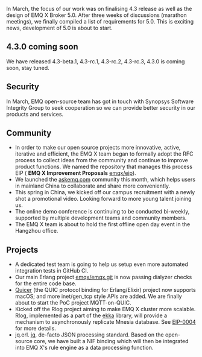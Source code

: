 In March, the focus of our work was on finalising 4.3 release as well as the design of EMQ X Broker 5.0. After three weeks of discussions (marathon meetings), we finally compiled a list of requirements for 5.0. This is exciting news, development of 5.0 is about to start.

## 4.3.0 coming soon

We have released 4.3-beta.1, 4.3-rc.1, 4.3-rc.2, 4.3-rc.3, 4.3.0 is coming soon, stay tuned.

## Security

In March, EMQ open-source team has got in touch with Synopsys Software Integrity Group to seek cooperation so we can provide better security in our products and services.

## Community

- In order to make our open source projects more innovative, active, iterative and efficient, the EMQ X team began to formally adopt the RFC process to collect ideas from the community and continue to improve product functions. We named the repository that manages this process EIP ( **EMQ X Improvement Proposals**  [emqx/eip](https://github.com/emqx/eip)).
- We launched the [askemq.com](https://askemq.com/) community this month, which helps users in mainland China to collaborate and share more conveniently.
- This spring in China, we kicked off our campus recruitment with a newly shot a promotional video. Looking forward to more young talent joining us.
- The online demo conference is continuing to be conducted bi-weekly, supported by multiple development teams and community members.
- The EMQ X team is about to hold the first offline open day event in the Hangzhou office.

## Projects

- A dedicated test team is going to help us setup even more automated integration tests in  GitHub CI.
- Our main Erlang project [emqx/emqx.git](https://github.com/emqx/emqx) is now passing dialyzer checks for the entire code base.
- [Quicer](https://github.com/emqx/quic) (the QUIC protocol binding for Erlang/Elixir) project now supports macOS; and more inet/gen_tcp style APIs are added. We are finally about to start the PoC project MQTT-on-QUIC.
- Kicked off the Rlog project aiming to make EMQ X cluster more scalable. Rlog, implemented as a part of the [ekka](https://github.com/emqx/ekka) library, will provide a mechanism to asynchronously replicate Mnesia database. See [EIP-0004](https://github.com/emqx/eip/blob/main/active/0004-async-mnesia-change-log-replication.md) for more details.
- jq.erl. [jq](https://stedolan.github.io/jq/), de-facto JSON processing standard. Based on the open-source core, we have built a NIF binding which will then be integrated into EMQ X's rule engine as a data processing function.